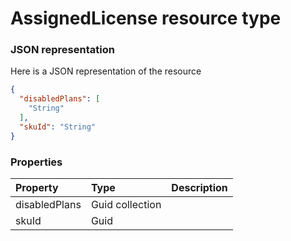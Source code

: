 # AssignedLicense resource type



### JSON representation

Here is a JSON representation of the resource

```json
{
  "disabledPlans": [
    "String"
  ],
  "skuId": "String"
}

```
### Properties
| Property	   | Type	|Description|
|:---------------|:--------|:----------|
|disabledPlans|Guid collection||
|skuId|Guid||

<!-- uuid: 71a01aad-e815-448b-96fc-983572946674
2015-10-09 15:58:16 UTC -->